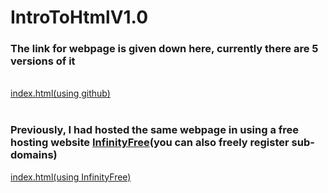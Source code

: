 # IntroToHtmlV1.0
<h3>The link for webpage is given down here, currently there are 5 versions of it</h3><br>
<a href="https://raghuvorkady.github.io/IntroToHtmlV1.0/brackets%20folder/index.html">index.html(using github)</a><br>
<br><h3>Previously, I had hosted the same webpage in using a free hosting website 
  <a href="https://app.infinityfree.net/" target="_blank">InfinityFree</a>(you can also freely register sub-domains)
</h3>
<a href="https://raghuvorkady.github.io/IntroToHtmlV1.0/brackets%20folder/index.html">index.html(using InfinityFree)</a><br>
